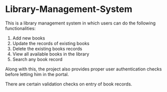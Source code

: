 # Library-Management-System #

This is a library management system in which users can do the following functionalities:
1. Add new books
2. Update the records of existing books
3. Delete the existing books records
4. View all available books in the library
5. Search any book record

Along with this, the project also provides proper user authentication checks before letting him in the portal. 

There are certain validation checks on entry of book records.
